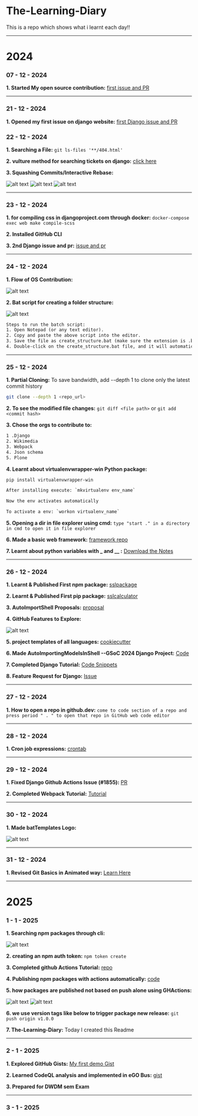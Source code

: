 # The-Learning-Diary
This is a repo which shows what i learnt each day!!

---

# 2024

### 07 - 12 - 2024

**1. Started My open source contribution:** [first issue and PR](https://github.com/piyushgarg-dev/piyushgargdev-nextjs/issues/1770)

---

### 21 - 12 - 2024

**1. Opened my first issue on django website:** [first Django issue and PR](https://github.com/django/djangoproject.com/issues/1842)

### 22 - 12 - 2024

**1. Searching a File:** `git ls-files '**/404.html'`

**2. vulture method for searching tickets on django:**  [click here](https://youtube.com/shorts/lojXKiXZoTo?si=PEsciQQGL1WKmERx )

**3. Squashing Commits/Interactive Rebase:**

![alt text](<Resources/Images/WhatsApp Image 2024-12-23 at 11.41.51_c003a232.jpg>)
![alt text](<Resources/Images/WhatsApp Image 2024-12-23 at 11.41.52_8078f3c4.jpg>)
![alt text](<Resources/Images/WhatsApp Image 2024-12-23 at 11.46.39_cd7dbc73.jpg>)

---

### 23 - 12 - 2024

**1. for compiling css in djangoproject.com through docker:** `docker-compose exec web make compile-scss `

**2. Installed GitHub CLI**

**3. 2nd Django issue and pr:** [issue and pr](https://github.com/django/djangoproject.com/issues/1844)

---

### 24 - 12 - 2024

**1. Flow of OS Contribution:** 

![alt text](<Resources/Images/WhatsApp Image 2024-12-24 at 17.53.30_74415edd.jpg>)

**2. Bat script for creating a folder structure:**

![alt text](<Resources/Images/WhatsApp Image 2024-12-24 at 22.35.10_4c264748.jpg>)

```txt
Steps to run the batch script:
1. Open Notepad (or any text editor).
2. Copy and paste the above script into the editor.
3. Save the file as create_structure.bat (make sure the extension is .bat and not .txt).
4. Double-click on the create_structure.bat file, and it will automatically create the folder structure and files for your framework.
```

---

### 25 - 12 - 2024

**1. Partial Cloning:** To save bandwidth, add --depth 1 to clone only the latest commit history

```bash
git clone --depth 1 <repo_url>
```

**2. To see the modified file changes:** `git diff <file path>` or `git add <commit hash>`

**3. Chose the orgs to contribute to:**

```txt
1 .Django
2. Wikimedia
3. Webpack
4. Json schema 
5. Plone
```

**4. Learnt about virtualenvwrapper-win Python package:**

```txt
pip install virtualenvwrapper-win

After installing execute: `mkvirtualenv env_name`

Now the env activates automatically

To activate a env: `workon virtualenv_name`
```

**5. Opening a dir in file explorer using cmd:** `type "start ." in a directory in cmd to open it in file explorer`

**6. Made a basic web framework:** [framework repo](https://github.com/SrisailamKakurala/basic_framework)

**7. Learnt about python variables with _ and __ :** [Download the Notes](./Resources/textFiles/pythonUnderscoreVariables.txt)


---

### 26 - 12 - 2024

**1. Learnt & Published First npm package:** [sslpackage](https://www.npmjs.com/package/sslpackage )

**2. Learnt & Published First pip package:** [sslcalculator](https://pypi.org/project/sslcalculator/0.1/ )

**3. AutoImportShell Proposals:** [proposal](https://gist.github.com/salvo-polizzi/304b8cd001e7ccef95e7f1d1b57bdea4 )

**4. GitHub Features to Explore:**

![alt text](<Resources/Images/WhatsApp Image 2024-12-26 at 23.22.44_d6b420e9.jpg>)

**5. project templates of all languages:** [cookiecutter](https://www.cookiecutter.io/ )

**6. Made AutoImportingModelsInShell --GSoC 2024 Django Project:** [Code](https://github.com/SrisailamKakurala/AutoImportingModelsInShell)

**7. Completed Django Tutorial:** [Code Snippets](https://github.com/SrisailamKakurala/django-prac)

**8. Feature Request for Django:** [Issue](https://github.com/django/djangoproject.com/issues/1850)

---

### 27 - 12 - 2024

**1. How to open a repo in github.dev:** `come to code section of a repo and press period " . " to open that repo in GitHub web code editor`

---

### 28 - 12 - 2024

**1. Cron job expressions:** [crontab](https://crontab.guru)

---

### 29 - 12 - 2024

**1. Fixed Django Github Actions Issue (#1855):** [PR](https://github.com/django/djangoproject.com/pull/1855)

**2. Completed Webpack Tutorial:** [Tutorial](https://youtu.be/JXBR65bs9CA?si=fr_zuAgrUSrPKSiy)

---

### 30 - 12 - 2024

**1. Made batTemplates Logo:** 

![alt text](<Resources/Images/Screenshot 2024-12-30 092959.png>)

---

### 31 - 12 - 2024

**1. Revised Git Basics in Animated way:** [Learn Here](https://learngitbranching.js.org/)

---




# 2025

### 1 - 1 - 2025

**1. Searching npm packages through cli:**

![alt text](<Resources/Images/WhatsApp Image 2025-01-01 at 18.42.24_0cdd2ca3.jpg>)

**2. creating an npm auth token:** `npm token create`

**3. Completed github Actions Tutorial:** [repo](https://github.com/SrisailamKakurala/github-actions)

**4. Publishing npm packages with actions automatically:** [code](https://github.com/SrisailamKakurala/github-actions/blob/main/sampleWorkflows/workflows/publishnpm.yml)

**5. how packages are published not based on push alone using GHActions:**

![alt text](<Resources/Images/WhatsApp Image 2025-01-01 at 19.05.46_ce1c3e42.jpg>)
![alt text](<Resources/Images/WhatsApp Image 2025-01-01 at 19.06.20_948a317b.jpg>)

**6. we use version tags like below to trigger package new release:** `git push origin v1.0.0`

**7. The-Learning-Diary:** Today I created this Readme

---

### 2 - 1 - 2025

**1. Explored GitHub Gists:** [My first demo Gist](https://gist.github.com/SrisailamKakurala)

**2. Learned CodeQL analysis and implemented in eGO Bus:** [gist](https://gist.github.com/SrisailamKakurala/26769ebb344b96e7777ff24c87b62e94)

**3. Prepared for DWDM sem Exam**

---

### 3 - 1 - 2025

